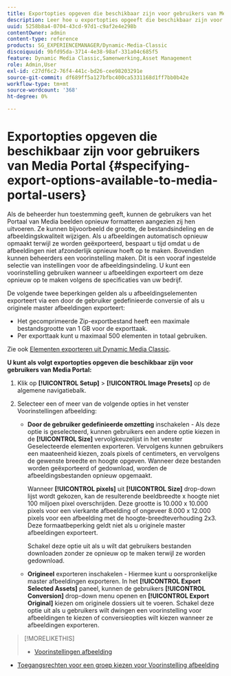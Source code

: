 ```yaml
---
title: Exportopties opgeven die beschikbaar zijn voor gebruikers van Media Portal
description: Leer hoe u exportopties opgeeft die beschikbaar zijn voor gebruikers van Media Portal.
uuid: 5258b8a4-0704-43cd-97d1-c9af2e4e298b
contentOwner: admin
content-type: reference
products: SG_EXPERIENCEMANAGER/Dynamic-Media-Classic
discoiquuid: 9bfd95da-3714-4e38-98af-331a04c685f5
feature: Dynamic Media Classic,Samenwerking,Asset Management
role: Admin,User
exl-id: c27df6c2-76f4-441c-bd26-cee98203291e
source-git-commit: df689ff5a127bfbc400ca5331168d1ff7bb0b42e
workflow-type: tm+mt
source-wordcount: '368'
ht-degree: 0%

---
```


# Exportopties opgeven die beschikbaar zijn voor gebruikers van Media Portal {#specifying-export-options-available-to-media-portal-users}

Als de beheerder hun toestemming geeft, kunnen de gebruikers van het Portaal van Media beelden opnieuw formatteren aangezien zij hen uitvoeren. Ze kunnen bijvoorbeeld de grootte, de bestandsindeling en de afbeeldingskwaliteit wijzigen. Als u afbeeldingen automatisch opnieuw opmaakt terwijl ze worden geëxporteerd, bespaart u tijd omdat u de afbeeldingen niet afzonderlijk opnieuw hoeft op te maken. Bovendien kunnen beheerders een voorinstelling maken. Dit is een vooraf ingestelde selectie van instellingen voor de afbeeldingsindeling. U kunt een voorinstelling gebruiken wanneer u afbeeldingen exporteert om deze opnieuw op te maken volgens de specificaties van uw bedrijf.

De volgende twee beperkingen gelden als u afbeeldingselementen exporteert via een door de gebruiker gedefinieerde conversie of als u originele master afbeeldingen exporteert:

* Het gecomprimeerde Zip-exportbestand heeft een maximale bestandsgrootte van 1 GB voor de exporttaak.
* Per exporttaak kunt u maximaal 500 elementen in totaal gebruiken.

Zie ook [Elementen exporteren uit Dynamic Media Classic](exporting-assets-from-dmc.md#exporting-assets-from_dmc).

**U kunt als volgt exportopties opgeven die beschikbaar zijn voor gebruikers van Media Portal:**

1. Klik op **[!UICONTROL Setup]** > **[!UICONTROL Image Presets]** op de algemene navigatiebalk.
1. Selecteer een of meer van de volgende opties in het venster Voorinstellingen afbeelding:

   * **Door de gebruiker gedefinieerde omzetting**  inschakelen - Als deze optie is geselecteerd, kunnen gebruikers een andere optie kiezen in de  **[!UICONTROL Size]** vervolgkeuzelijst in het venster Geselecteerde elementen exporteren. Vervolgens kunnen gebruikers een maateenheid kiezen, zoals pixels of centimeters, en vervolgens de gewenste breedte en hoogte opgeven. Wanneer deze bestanden worden geëxporteerd of gedownload, worden de afbeeldingsbestanden opnieuw opgemaakt.

      Wanneer **[!UICONTROL pixels]** uit **[!UICONTROL Size]** drop-down lijst wordt gekozen, kan de resulterende beeldbreedte x hoogte niet 100 miljoen pixel overschrijden. Deze grootte is 10.000 x 10.000 pixels voor een vierkante afbeelding of ongeveer 8.000 x 12.000 pixels voor een afbeelding met de hoogte-breedteverhouding 2x3. Deze formaatbeperking geldt niet als u originele master afbeeldingen exporteert.

      Schakel deze optie uit als u wilt dat gebruikers bestanden downloaden zonder ze opnieuw op te maken terwijl ze worden gedownload.

   * **Origineel**  exporteren inschakelen - Hiermee kunt u oorspronkelijke master afbeeldingen exporteren. In het **[!UICONTROL Export Selected Assets]** paneel, kunnen de gebruikers **[!UICONTROL Conversion]** drop-down menu openen en **[!UICONTROL Export Original]** kiezen om originele dossiers uit te voeren. Schakel deze optie uit als u gebruikers wilt dwingen een voorinstelling voor afbeeldingen te kiezen of conversieopties wilt kiezen wanneer ze afbeeldingen exporteren.

>[!MORELIKETHIS]
>
>* [Voorinstellingen afbeelding](application-setup.md#image_presets)
* [Toegangsrechten voor een groep kiezen voor Voorinstelling afbeelding](creating-media-portal-groups.md#choosing_image_preset_access_permissions_for_a_group)

